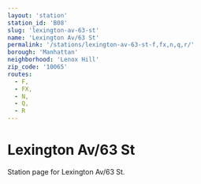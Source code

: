 ```yaml
---
layout: 'station'
station_id: 'B08'
slug: 'lexington-av-63-st'
name: 'Lexington Av/63 St'
permalink: '/stations/lexington-av-63-st-f,fx,n,q,r/'
borough: 'Manhattan'
neighborhood: 'Lenox Hill'
zip_code: '10065'
routes:
  - F,
  - FX,
  - N,
  - Q,
  - R
---
```

# Lexington Av/63 St

Station page for Lexington Av/63 St.
